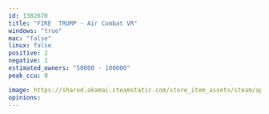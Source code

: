 ```yaml
---
id: 1382670
title: "FIRE  TRUMP - Air Combat VR"
windows: "true"
mac: "false"
linux: false
positive: 2
negative: 1
estimated_owners: "50000 - 100000"
peak_ccu: 0

image: https://shared.akamai.steamstatic.com/store_item_assets/steam/apps/1382670/header.jpg?t=1605150162
opinions:
---
```

